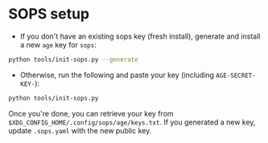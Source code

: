 # SOPS setup

- If you don't have an existing sops key (fresh install), generate and install a new `age` key for `sops`:

```bash
python tools/init-sops.py --generate
```

- Otherwise, run the following and paste your key (including `AGE-SECRET-KEY-`):

```bash
python tools/init-sops.py
```

Once you're done, you can retrieve your key from `$XDG_CONFIG_HOME/.config/sops/age/keys.txt`. If you generated a new key, update `.sops.yaml` with the new public key.

